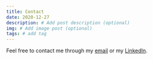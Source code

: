 ```yaml
---
title: Contact
date: 2020-12-27
description: # Add post description (optional)
img: # Add image post (optional)
tags: # add tag
---
```


Feel free to contact me through my [email](mailto:j74jung@uwaterloo.ca) or my [LinkedIn](https://www.linkedin.com/in/jay-jung-95aa47202/).
